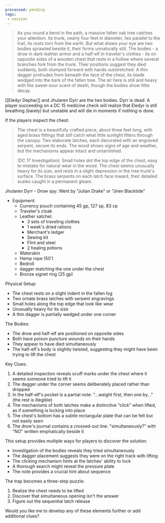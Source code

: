 ```yaml
---
processed: pending
tags:
 - session
---
```


> As you round a bend in the path, a massive fallen oak tree catches your attention. Its trunk, nearly four feet in diameter, lies parallel to the trail, its roots torn from the earth. But what draws your eye are two bodies sprawled beside it, their forms unnaturally still.
> The bodies - a drow in dark leather armor and a half-elf in traveler's clothes - lie on opposite sides of a wooden chest that rests in a hollow where several branches fork from the trunk. Their positions suggest they died suddenly, both slumped forward with hands outstretched. A thin dagger protrudes from beneath the face of the chest, its blade wedged into the bark of the fallen tree.
> The air here is still and heavy with the sweet-sour scent of death, though the bodies show little decay.

[[Eledyr Dephar]] and Jhularen Dyrr are the two bodies. Dyrr is dead. A player succeeding on a DC 15 medicine check will realize that Eledyr is still breathing (barely) but unstable and will die in moments if nothing is done.

If the players inspect the chest:

> The chest is a beautifully crafted piece, about three feet long, with aged brass fittings that still catch what little sunlight filters through the canopy. Two elaborate latches, each decorated with an engraved serpent, secure its ends. The wood shows signs of age and weather, but the mechanisms appear intact and untarnished.
> 
> (DC 17 Investigation):
> 	Small holes dot the top edge of the chest, easy to mistake for natural wear in the wood.
> 	The chest seems unusually heavy for its size, and rests in a slight depression in the tree trunk's surface.
> 	The brass serpents on each latch face inward, their detailed scales caught in a permanent gleam.

Jhularen Dyrr - Drow spy:
Went by "Julian Drake" or "Jiren Blacktide"
- Equipment:
	- Currency pouch containing 45 gp, 127 sp, 83 cp
	- Traveler's cloak
	- Leather satchel:
		- 3 sets of traveling clothes
		- 1 week's dried rations
		- Merchant's ledger
		- Sewing kit
		- Flint and steel
		- 2 healing potions
	- Waterskin
	- Hemp rope (50')
	- Bedroll
	- dagger matching the one under the chest
	- Bronze signet ring (25 gp)

Physical Setup:
- The chest rests on a slight indent in the fallen log
- Two ornate brass latches with serpent engravings
- Small holes along the top edge that look like wear
- Unusually heavy for its size
- A thin dagger is partially wedged under one corner

The Bodies:
- The drow and half-elf are positioned on opposite sides
- Both have poison puncture wounds on their hands
- They appear to have died simultaneously
- The half-elf's body is slightly twisted, suggesting they might have been trying to lift the chest

Key Clues:
1. A detailed inspection reveals scuff marks under the chest where it seems someone tried to lift it
2. The dagger under the corner seems deliberately placed rather than dropped
3. In the half-elf's pocket is a partial note: "...weight first, then one by..." (the rest is illegible)
4. The mechanisms of both latches make a distinctive "click" when lifted, as if something is locking into place
5. The chest's bottom has a subtle rectangular plate that can be felt but not easily seen
6. The drow's journal contains a crossed-out line: "simultaneously?" with "NO" written emphatically beside it

This setup provides multiple ways for players to discover the solution:
- Investigation of the bodies reveals they tried simultaneously
- The dagger placement suggests they were on the right track with lifting
- The clicking mechanism hints at the latches' ability to lock
- A thorough search might reveal the pressure plate
- The note provides a crucial hint about sequence

The trap becomes a three-step puzzle:
1. Realize the chest needs to be lifted
2. Discover that simultaneous opening isn't the answer
3. Figure out the sequential latch release

Would you like me to develop any of these elements further or add additional clues?